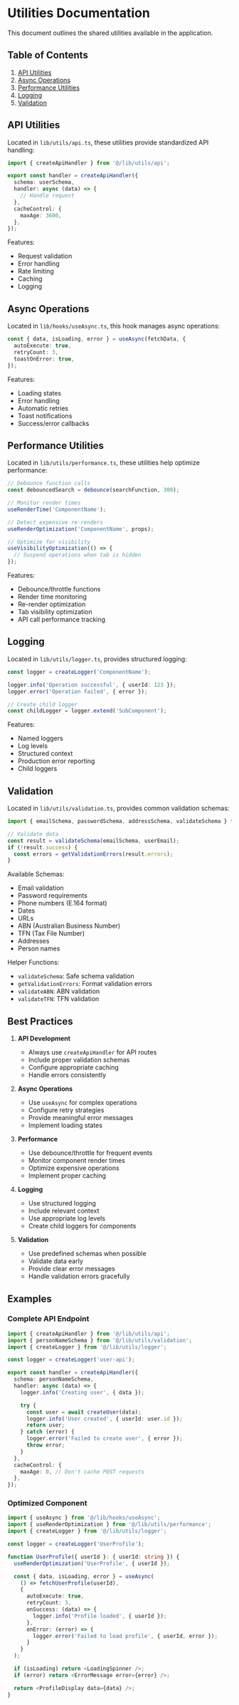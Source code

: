 # Utilities Documentation

This document outlines the shared utilities available in the application.

## Table of Contents

1. [API Utilities](#api-utilities)
2. [Async Operations](#async-operations)
3. [Performance Utilities](#performance-utilities)
4. [Logging](#logging)
5. [Validation](#validation)

## API Utilities

Located in `lib/utils/api.ts`, these utilities provide standardized API handling:

```typescript
import { createApiHandler } from '@/lib/utils/api';

export const handler = createApiHandler({
  schema: userSchema,
  handler: async (data) => {
    // Handle request
  },
  cacheControl: {
    maxAge: 3600,
  },
});
```

Features:

- Request validation
- Error handling
- Rate limiting
- Caching
- Logging

## Async Operations

Located in `lib/hooks/useAsync.ts`, this hook manages async operations:

```typescript
const { data, isLoading, error } = useAsync(fetchData, {
  autoExecute: true,
  retryCount: 3,
  toastOnError: true,
});
```

Features:

- Loading states
- Error handling
- Automatic retries
- Toast notifications
- Success/error callbacks

## Performance Utilities

Located in `lib/utils/performance.ts`, these utilities help optimize performance:

```typescript
// Debounce function calls
const debouncedSearch = debounce(searchFunction, 300);

// Monitor render times
useRenderTime('ComponentName');

// Detect expensive re-renders
useRenderOptimization('ComponentName', props);

// Optimize for visibility
useVisibilityOptimization(() => {
  // Suspend operations when tab is hidden
});
```

Features:

- Debounce/throttle functions
- Render time monitoring
- Re-render optimization
- Tab visibility optimization
- API call performance tracking

## Logging

Located in `lib/utils/logger.ts`, provides structured logging:

```typescript
const logger = createLogger('ComponentName');

logger.info('Operation successful', { userId: 123 });
logger.error('Operation failed', { error });

// Create child logger
const childLogger = logger.extend('SubComponent');
```

Features:

- Named loggers
- Log levels
- Structured context
- Production error reporting
- Child loggers

## Validation

Located in `lib/utils/validation.ts`, provides common validation schemas:

```typescript
import { emailSchema, passwordSchema, addressSchema, validateSchema } from '@/lib/utils/validation';

// Validate data
const result = validateSchema(emailSchema, userEmail);
if (!result.success) {
  const errors = getValidationErrors(result.errors);
}
```

Available Schemas:

- Email validation
- Password requirements
- Phone numbers (E.164 format)
- Dates
- URLs
- ABN (Australian Business Number)
- TFN (Tax File Number)
- Addresses
- Person names

Helper Functions:

- `validateSchema`: Safe schema validation
- `getValidationErrors`: Format validation errors
- `validateABN`: ABN validation
- `validateTFN`: TFN validation

## Best Practices

1. **API Development**

   - Always use `createApiHandler` for API routes
   - Include proper validation schemas
   - Configure appropriate caching
   - Handle errors consistently

2. **Async Operations**

   - Use `useAsync` for complex operations
   - Configure retry strategies
   - Provide meaningful error messages
   - Implement loading states

3. **Performance**

   - Use debounce/throttle for frequent events
   - Monitor component render times
   - Optimize expensive operations
   - Implement proper caching

4. **Logging**

   - Use structured logging
   - Include relevant context
   - Use appropriate log levels
   - Create child loggers for components

5. **Validation**
   - Use predefined schemas when possible
   - Validate data early
   - Provide clear error messages
   - Handle validation errors gracefully

## Examples

### Complete API Endpoint

```typescript
import { createApiHandler } from '@/lib/utils/api';
import { personNameSchema } from '@/lib/utils/validation';
import { createLogger } from '@/lib/utils/logger';

const logger = createLogger('user-api');

export const handler = createApiHandler({
  schema: personNameSchema,
  handler: async (data) => {
    logger.info('Creating user', { data });

    try {
      const user = await createUser(data);
      logger.info('User created', { userId: user.id });
      return user;
    } catch (error) {
      logger.error('Failed to create user', { error });
      throw error;
    }
  },
  cacheControl: {
    maxAge: 0, // Don't cache POST requests
  },
});
```

### Optimized Component

```typescript
import { useAsync } from '@/lib/hooks/useAsync';
import { useRenderOptimization } from '@/lib/utils/performance';
import { createLogger } from '@/lib/utils/logger';

const logger = createLogger('UserProfile');

function UserProfile({ userId }: { userId: string }) {
  useRenderOptimization('UserProfile', { userId });

  const { data, isLoading, error } = useAsync(
    () => fetchUserProfile(userId),
    {
      autoExecute: true,
      retryCount: 3,
      onSuccess: (data) => {
        logger.info('Profile loaded', { userId });
      },
      onError: (error) => {
        logger.error('Failed to load profile', { userId, error });
      }
    }
  );

  if (isLoading) return <LoadingSpinner />;
  if (error) return <ErrorMessage error={error} />;

  return <ProfileDisplay data={data} />;
}
```
